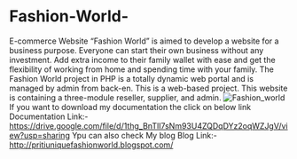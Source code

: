 # Fashion-World-
E-commerce Website
“Fashion World” is aimed to develop a website for a business purpose. Everyone can start their own business without any investment. Add extra income to their family wallet with ease and get the flexibility of working from home and spending time with your family. The Fashion World project in PHP is a totally dynamic web portal and is managed by admin from back-en. This is a web-based project. This website is containing a three-module reseller, supplier, and admin.
![Fashion_world](https://user-images.githubusercontent.com/68055689/89725768-91f10a80-da30-11ea-9334-cb8bf8ef8756.png)
If you want to download my documentation the click on below link
Documentation Link:-
https://drive.google.com/file/d/1thg_BnTlI7sNm93U4ZQDqDYz2oqWZJgV/view?usp=sharing
Ypu can also check My blog
Blog Link:-http://pritiuniquefashionworld.blogspot.com/
